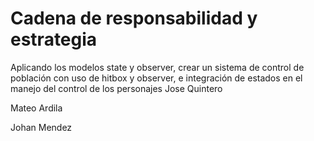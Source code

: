 # Cadena de responsabilidad y estrategia
Aplicando los modelos state y observer, crear un sistema de control de población con uso de hitbox y observer, e integración de estados en el manejo del control de los personajes
Jose Quintero

Mateo Ardila

Johan Mendez
